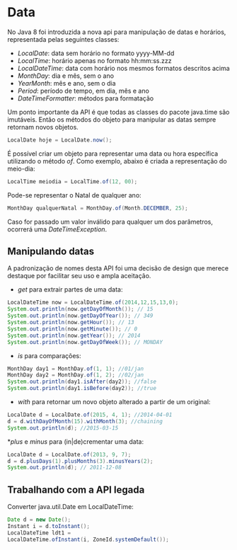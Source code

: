 # Data

No Java 8 foi introduzida a nova api para manipulação de datas e horários, representada pelas seguintes classes:

* *LocalDate*: data sem horário no formato yyyy-MM-dd
* *LocalTime*: horário apenas no formato hh:mm:ss.zzz
* *LocalDateTime*: data com horário nos mesmos formatos descritos acima
* *MonthDay*: dia e mês, sem o ano
* *YearMonth*: mês e ano, sem o dia
* *Period*: período de tempo, em dia, mês e ano
* *DateTimeFormatter*: métodos para formatação

Um ponto importante da API é que todas as classes do pacote java.time são imutáveis. Então os métodos do objeto para manipular as datas sempre retornam novos objetos.

```java
LocalDate hoje = LocalDate.now(); 
```

É possível criar um objeto para representar uma data ou hora específica utilizando o método *of*.
Como exemplo, abaixo é criada a representação do meio-dia:

```java
LocalTime meiodia = LocalTime.of(12, 00);
```

Pode-se representar o Natal de qualquer ano:

```java
MonthDay qualquerNatal = MonthDay.of(Month.DECEMBER, 25);
```

Caso for passado um valor inválido para qualquer um dos parâmetros, ocorrerá uma *DateTimeException*.

## Manipulando datas

A padronização de nomes desta API foi uma decisão de design que merece destaque por facilitar seu uso e ampla aceitação.

* *get* para extrair partes de uma data:

```java
LocalDateTime now = LocalDateTime.of(2014,12,15,13,0);
System.out.println(now.getDayOfMonth()); // 15
System.out.println(now.getDayOfYear()); // 349
System.out.println(now.getHour()); // 13
System.out.println(now.getMinute()); // 0
System.out.println(now.getYear()); // 2014
System.out.println(now.getDayOfWeek()); // MONDAY
```

* *is* para comparações:

```java
MonthDay day1 = MonthDay.of(1, 1); //01/jan
MonthDay day2 = MonthDay.of(1, 2); //02/jan
System.out.println(day1.isAfter(day2)); //false
System.out.println(day1.isBefore(day2)); //true
```

* *with* para retornar um novo objeto alterado a partir de um original:

```java
LocalDate d = LocalDate.of(2015, 4, 1); //2014-04-01
d = d.withDayOfMonth(15).withMonth(3); //chaining
System.out.println(d); //2015-03-15
```

**plus* e *minus* para (in|de)crementar uma data:

```java
LocalDate d = LocalDate.of(2013, 9, 7);
d = d.plusDays(1).plusMonths(3).minusYears(2);
System.out.println(d); // 2011-12-08
```

## Trabalhando com a API legada

Converter java.util.Date em LocalDateTime:

```java
Date d = new Date();
Instant i = d.toInstant();
LocalDateTime ldt1 =
LocalDateTime.ofInstant(i, ZoneId.systemDefault());
```
